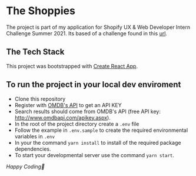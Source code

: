 # The Shoppies
The project is part of my application for Shopify UX & Web Developer Intern Challenge Summer 2021.
Its based of a challenge found in this [url](https://docs.google.com/document/d/1TiqUKKtW8BpM3Fand6enxlsJ__JeUI5fKKAGNB1hfCc/edit?usp=sharing).

##  The Tech Stack

This project was bootstrapped with [Create React App](https://github.com/facebook/create-react-app).

## To run the project in your local dev enviroment
- Clone this repository
- Register with [OMDB's API](http://www.omdbapi.com) to get an API KEY
- Search results should come from OMDB's API (free API key: http://www.omdbapi.com/apikey.aspx).
- In the root of the project directory create a `.env` file
- Follow the example in `.env.sample` to create the required environmental variables in `.env`
- In your the command `yarn install` to install of the required package dependencies.
- To start your developmental server use the command `yarn start`.
 
 
 *Happy Coding🌻*
